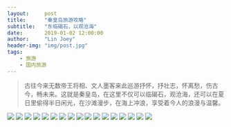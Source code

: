 ```yaml
---
layout:     post
title:      "秦皇岛旅游攻略"
subtitle:   "东临碣石，以观沧海"
date:       2019-01-02 12:00:00
author:     "Lin Joey"
header-img: "img/post.jpg"
tags:
    - 旅游
    - 国内旅游
---
```

>古往今来无数帝王将相、文人墨客来此巡游抒怀，抒壮志，怀离愁，伤古今，畅未来。这就是秦皇岛，在这里不仅可以临碣石，观沧海，还可以在夏日里偷得半日闲光，在沙滩漫步，在海上冲浪，享受着今人的浪漫与温馨。

![](https://linjoey-image.oss-cn-beijing.aliyuncs.com/我是驴友-秦皇岛旅游攻略_页面_01.jpg)
![](https://linjoey-image.oss-cn-beijing.aliyuncs.com/我是驴友-秦皇岛旅游攻略_页面_02.jpg)
![](https://linjoey-image.oss-cn-beijing.aliyuncs.com/我是驴友-秦皇岛旅游攻略_页面_03.jpg)
![](https://linjoey-image.oss-cn-beijing.aliyuncs.com/我是驴友-秦皇岛旅游攻略_页面_04.jpg)
![](https://linjoey-image.oss-cn-beijing.aliyuncs.com/我是驴友-秦皇岛旅游攻略_页面_05.jpg)
![](https://linjoey-image.oss-cn-beijing.aliyuncs.com/我是驴友-秦皇岛旅游攻略_页面_06.jpg)
![](https://linjoey-image.oss-cn-beijing.aliyuncs.com/我是驴友-秦皇岛旅游攻略_页面_07.jpg)
![](https://linjoey-image.oss-cn-beijing.aliyuncs.com/我是驴友-秦皇岛旅游攻略_页面_08.jpg)
![](https://linjoey-image.oss-cn-beijing.aliyuncs.com/我是驴友-秦皇岛旅游攻略_页面_09.jpg)
![](https://linjoey-image.oss-cn-beijing.aliyuncs.com/我是驴友-秦皇岛旅游攻略_页面_10.jpg)
![](https://linjoey-image.oss-cn-beijing.aliyuncs.com/我是驴友-秦皇岛旅游攻略_页面_11.jpg)
![](https://linjoey-image.oss-cn-beijing.aliyuncs.com/我是驴友-秦皇岛旅游攻略_页面_12.jpg)
![](https://linjoey-image.oss-cn-beijing.aliyuncs.com/我是驴友-秦皇岛旅游攻略_页面_13.jpg)
![](https://linjoey-image.oss-cn-beijing.aliyuncs.com/我是驴友-秦皇岛旅游攻略_页面_14.jpg)
![](https://linjoey-image.oss-cn-beijing.aliyuncs.com/我是驴友-秦皇岛旅游攻略_页面_15.jpg)
![](https://linjoey-image.oss-cn-beijing.aliyuncs.com/我是驴友-秦皇岛旅游攻略_页面_16.jpg)
![](https://linjoey-image.oss-cn-beijing.aliyuncs.com/我是驴友-秦皇岛旅游攻略_页面_17.jpg)
